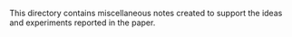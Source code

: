 This directory contains miscellaneous notes created to support the ideas and experiments reported in the paper.
